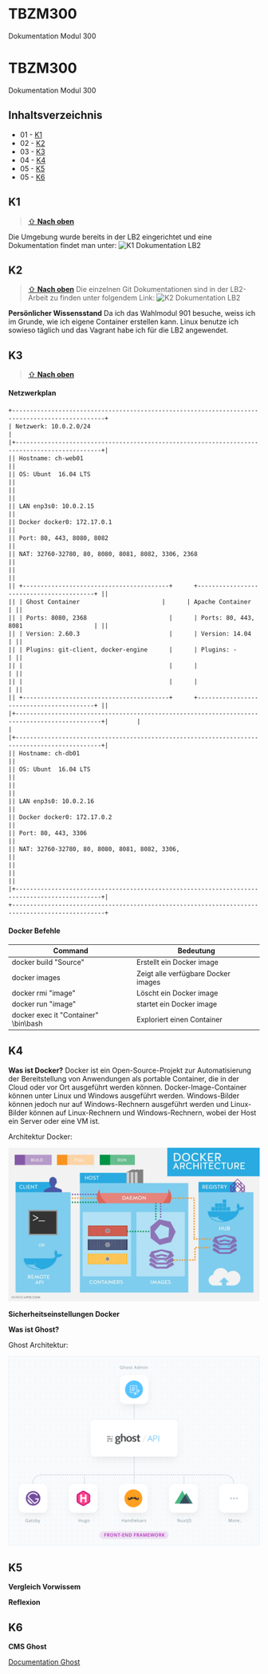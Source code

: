 # TBZM300
Dokumentation Modul 300

# TBZM300
Dokumentation Modul 300

## Inhaltsverzeichnis

* 01 - [K1](#k1-)
* 02 - [K2](#k2-)
* 03 - [K3](#k3-)
* 04 - [K4](#k4-)
* 05 - [K5](#k5-)
* 05 - [K6](#k6-)

## K1 <a name="k1"></a> 
> [⇧ **Nach oben**](#inhaltsverzeichnis)

Die Umgebung wurde bereits in der LB2 eingerichtet und eine Dokumentation findet man unter:
![K1 Dokumentation LB2](https://github.com/YongYong01/TBZM300/tree/master/LB2#k1-)

## K2 <a name="k2"></a> 
> [⇧ **Nach oben**](#inhaltsverzeichnis)
Die einzelnen Git Dokumentationen sind in der LB2-Arbeit zu finden unter folgendem Link:
![K2 Dokumentation LB2](https://github.com/YongYong01/TBZM300/tree/master/LB2#k2-)

**Persönlicher Wissensstand**
Da ich das Wahlmodul 901 besuche, weiss ich im Grunde, wie ich eigene Container erstellen kann. Linux benutze ich sowieso täglich und das Vagrant habe ich für die LB2 angewendet.

## K3 <a name="k3"></a> 
> [⇧ **Nach oben**](#inhaltsverzeichnis)

#### Netzwerkplan

    +------------------------------------------------------------------------------------------------+
    | Netzwerk: 10.0.2.0/24                                                                          |
    |+----------------------------------------------------------------------------------------------+|
    || Hostname: ch-web01                                                                           ||
    || OS: Ubunt  16.04 LTS                                                                         ||
    ||                                                                                              ||
    || LAN enp3s0: 10.0.2.15                                                                        ||
    || Docker docker0: 172.17.0.1                                                                   ||
    || Port: 80, 443, 8080, 8082                                                                    ||
    || NAT: 32760-32780, 80, 8080, 8081, 8082, 3306, 2368                                           ||
    ||                                                                                              ||
    || +-----------------------------------------+      +-----------------------------------------+ ||
    || | Ghost Container                       |      | Apache Container                        | ||
    || | Ports: 8080, 2368                       |      | Ports: 80, 443, 8081                    | ||
    || | Version: 2.60.3                         |      | Version: 14.04                          | ||
    || | Plugins: git-client, docker-engine      |      | Plugins: -                              | ||
    || |                                         |      |                                         | ||
    || |                                         |      |                                         | ||
    || +-----------------------------------------+      +-----------------------------------------+ ||
    |+----------------------------------------------------------------------------------------------+|        |                                                                                                |
    |+----------------------------------------------------------------------------------------------+|
    || Hostname: ch-db01                                                                            ||
    || OS: Ubunt  16.04 LTS                                                                         ||
    ||                                                                                              ||
    || LAN enp3s0: 10.0.2.16                                                                        ||
    || Docker docker0: 172.17.0.2                                                                   ||
    || Port: 80, 443, 3306                                                                          ||
    || NAT: 32760-32780, 80, 8080, 8081, 8082, 3306,                                                ||
    ||                                                                                              ||
    || 
    |+----------------------------------------------------------------------------------------------+|
    +------------------------------------------------------------------------------------------------+

#### Docker Befehle

| Command | Bedeutung |
| ---- | ---- |
| docker build "Source" | Erstellt ein Docker image | 
| docker images | Zeigt alle verfügbare Docker images |
| docker rmi "image" | Löscht ein Docker image |
| docker run "image" | startet ein Docker image |
| docker exec it "Container" \bin\bash | Exploriert einen Container |

## K4 <a name="k4"></a> 

**Was ist Docker?**
Docker ist ein Open-Source-Projekt zur Automatisierung der Bereitstellung von Anwendungen als portable Container, die in der Cloud oder vor Ort ausgeführt werden können. Docker-Image-Container können unter Linux und Windows ausgeführt werden. Windows-Bilder können jedoch nur auf Windows-Rechnern ausgeführt werden und Linux-Bilder können auf Linux-Rechnern und Windows-Rechnern, wobei der Host ein Server oder eine VM ist.

Architektur Docker:

![Docker Architecture](images/DockerArchitecture.jpeg)

**Sicherheitseinstellungen Docker**


**Was ist Ghost?**


Ghost Architektur:

![Ghost Architecture](images/GhostArchitecture.png)

## K5 <a name="k5"></a> 

**Vergleich Vorwissem**


**Reflexion**

## K6 <a name="k6"></a> 

**CMS Ghost**


[Documentation Ghost](https://ghost.org/docs/)